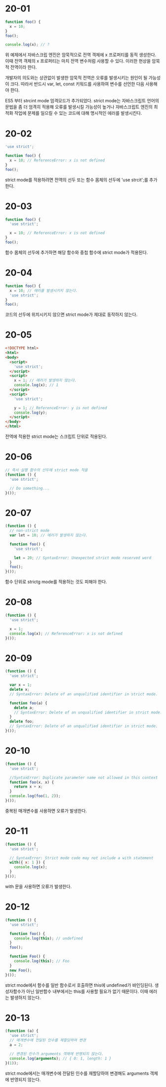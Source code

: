 # 20-01

```javascript
function foo() {
  x = 10;
}
foo();

console.log(x); // ?
```

위 예제에서 자바스크립 엔진은 암묵적으로 전역 객체에 x 프로퍼티를 동적 생성한다. 이때 전역 객체의 x 프로퍼티는 마치 전역 변수처럼 사용할 수 있다. 이러한 현상을 암묵적 전역이라 한다.

개발자의 의도와는 상관없이 발생한 암묵적 전역은 오류를 발생시키는 원인이 될 가능성이 크다. 따라서 반드시 var, let, const 키워드를 사용하여 변수를 선언한 다음 사용해야 한다.

ES5 부터 strcint mode 엄격모드가 추가되었다. strict mode는 자바스크립트 언어의 문법을 좀 더 엄격히 적용해 오류를 발생시킬 가능성이 높거나 자바스크립트 엔진의 최적화 작업에 문제를 일으킬 수 있는 코드에 대해 명시적인 에러를 발생시킨다.

# 20-02

```javascript
'use strict';

function foo() {
  x = 10; // ReferenceError: x is not defined
}
foo();
```

strict mode를 적용하려면 전역의 선두 또는 함수 몸체의 선두에 'use strcit';를 추가한다.

# 20-03

```javascript
function foo() {
  'use strict';

  x = 10; // ReferenceError: x is not defined
}
foo();
```

함수 몸체의 선두에 추가하면 해당 함수와 중첩 함수에 strict mode가 적용된다.


# 20-04

```javascript
function foo() {
  x = 10; // 에러를 발생시키지 않는다.
  'use strict';
}
foo();
```

코드의 선두에 위치시키지 않으면 strict mode가 제대로 동작하지 않는다.


# 20-05

```html
<!DOCTYPE html>
<html>
<body>
  <script>
    'use strict';
  </script>
  <script>
    x = 1; // 에러가 발생하지 않는다.
    console.log(x); // 1
  </script>
  <script>
    'use strict';

    y = 1; // ReferenceError: y is not defined
    console.log(y);
  </script>
</body>
</html>
```

전역에 적용한 strict mode는 스크립트 단위로 적용된다.


# 20-06

```javascript
// 즉시 실행 함수의 선두에 strict mode 적용
(function () {
  'use strict';

  // Do something...
}());
```

# 20-07

```javascript
(function () {
  // non-strict mode
  var lеt = 10; // 에러가 발생하지 않는다.

  function foo() {
    'use strict';

    let = 20; // SyntaxError: Unexpected strict mode reserved word
  }
  foo();
}());
```
함수 단위로 strictg mode를 적용하는 것도 피해야 한다.

# 20-08

```javascript
(function () {
  'use strict';

  x = 1;
  console.log(x); // ReferenceError: x is not defined
}());
```

# 20-09

```javascript
(function () {
  'use strict';

  var x = 1;
  delete x;
  // SyntaxError: Delete of an unqualified identifier in strict mode.

  function foo(a) {
    delete a;
    // SyntaxError: Delete of an unqualified identifier in strict mode.
  }
  delete foo;
  // SyntaxError: Delete of an unqualified identifier in strict mode.
}());
```

# 20-10

```javascript
(function () {
  'use strict';

  //SyntaxError: Duplicate parameter name not allowed in this context
  function foo(x, x) {
    return x + x;
  }
  console.log(foo(1, 2));
}());
```

중복된 매개변수를 사용하면 오류가 발생한다.

# 20-11

```javascript
(function () {
  'use strict';

  // SyntaxError: Strict mode code may not include a with statement
  with({ x: 1 }) {
    console.log(x);
  }
}());
```

with 문을 사용하면 오류가 발생한다.

# 20-12

```javascript
(function () {
  'use strict';

  function foo() {
    console.log(this); // undefined
  }
  foo();

  function Foo() {
    console.log(this); // Foo
  }
  new Foo();
}());
```

strict mode에서 함수를 일반 함수로서 호출하면 this에 undefined가 바인딩된다. 생성자함수가 아닌 일반함수 내부에서는 this를 사용할 필요가 없기 때문이다. 이때 에러는 발생하지 않는다.

# 20-13

```javascript
(function (a) {
  'use strict';
  // 매개변수에 전달된 인수를 재할당하여 변경
  a = 2;

  // 변경된 인수가 arguments 객체에 반영되지 않는다.
  console.log(arguments); // { 0: 1, length: 1 }
}(1));
```

strict mode에서는 매개변수에 전달된 인수를 재할당하여 변경해도 arguments 객체에 반영되지 않는다.